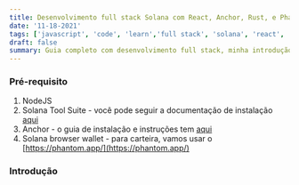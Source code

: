 ```yaml
---
title: Desenvolvimento full stack Solana com React, Anchor, Rust, e Phantom
date: '11-18-2021'
tags: ['javascript', 'code', 'learn','full stack', 'solana', 'react', 'anchor', 'rust', 'phantom']
draft: false
summary: Guia completo com desenvolvimento full stack, minha introdução com crypto e web3.
---
```


### Pré-requisito
1. NodeJS
2. Solana  Tool Suite - você pode seguir a documentação de instalação [aqui](https://docs.solana.com/cli/install-solana-cli-tools)
2. Anchor - o guia de instalação e instruções tem [aqui](https://project-serum.github.io/anchor/getting-started/installation.html)
3. Solana browser wallet - para carteira, vamos usar o [https://phantom.app/](https://phantom.app/)

### Introdução